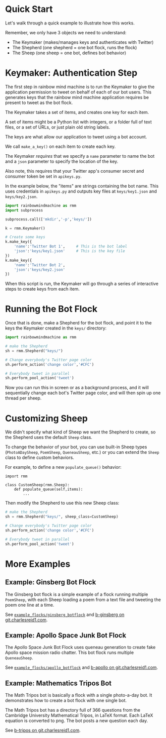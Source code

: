 # Quick Start

Let's walk through a quick example to illustrate
how this works.

Remember, we only have 3 objects we need to understand:

* The Keymaker (makes/manages keys and authenticates with Twitter)
* The Shepherd (one shepherd = one bot flock, runs the flock)
* The Sheep (one sheep = one bot, defines bot behavior)

# Keymaker: Authentication Step

The first step in rainbow mind machine is to run the Keymaker
to give the application permission to tweet on behalf of 
each of our bot users. This generates keys that the 
rainbow mind machine application requires be present 
to tweet as the bot flock.

The Keymaker takes a set of items, and creates
one key for each item. 

A set of items might be 
a Python list with integers, or a folder full of 
text files, or a set of URLs, or just plain old 
string labels.

The keys are what allow our application to tweet 
using a bot account. 

We call `make_a_key()` on each item to create each key.

The Keymaker _requires_ that we specify
a `name` parameter to name the bot and a `json` parameter
to specify the location of the key.

Also note, this requires that your Twitter app's 
consumer secret and consumer token be set 
in `apikeys.py`.

In the example below, the "items" are strings containing the bot name.
This uses credentials in `apikeys.py` and outputs key files
at `keys/key1.json` and `keys/key2.json`.

```python
import rainbowmindmachine as rmm
import subprocess

subprocess.call(['mkdir','-p','keys/'])

k = rmm.Keymaker()

# Create some keys
k.make_key({
    'name':'Twitter Bot 1',     # This is the bot label
    'json':'keys/key1.json'     # This is the key file
})
k.make_key({
    'name':'Twitter Bot 2',
    'json':'keys/key2.json'
})
```

When this script is run, the Keymaker will 
go through a series of interactive steps 
to create keys from each item.

# Running the Bot Flock

Once that is done, make a Shepherd for the bot flock,
and point it to the keys the Keymaker created 
in the `keys/` directory:

```python
import rainbowmindmachine as rmm

# make the Shepherd
sh = rmm.Shepherd("keys/")

# Change everybody's Twitter page color
sh.perform_action('change color','#CFC')

# Everybody tweet in parallel
sh.perform_pool_action('tweet')
```

Now you can run this in screen or as a background process,
and it will sequentially change each bot's 
Twitter page color, and will then spin up
one thread per sheep.

# Customizing Sheep

We didn't specify what kind of Sheep we want 
the Shepherd to create, so the Shepherd uses
the default `Sheep` class.

To change the behavior of your bot,
you can use built-in Sheep types
(`PhotoADaySheep`, `PoemSheep`, 
`QueneauSheep`, etc.) 
or you can extend the `Sheep` class
to define custom behaviors. 

For example,
to define a new `populate_queue()` 
behavior:

```
import rmm 

class CustomSheep(rmm.Sheep):
    def populate_queue(self,items):
        ...
```

Then modify the Shepherd to use this 
new Sheep class:

```python
# make the Shepherd
sh = rmm.Shepherd("keys/", sheep_class=CustomSheep)

# Change everybody's Twitter page color
sh.perform_action('change color','#CFC')

# Everybody tweet in parallel
sh.perform_pool_action('tweet')
```

# More Examples

## Example: Ginsberg Bot Flock

The Ginsberg bot flock is a simple example of 
a flock running multiple `PoemSheep`, with 
each Sheep loading a poem from a text file 
and tweeting the poem one line at a time.

See [`example_flocks/ginsberg_botflock`](/example_flocks/ginsberg_botflock/)
and [b-ginsberg on git.charlesreid1.com](https://git.charlesreid1.com/bots/b-ginsberg).

## Example: Apollo Space Junk Bot Flock

The Apollo Space Junk Bot Flock uses queneau generation
to create fake Apollo space mission radio chatter.
This bot flock runs multiple `QueneauSheep`.

See [`example_flocks/apollo_botflock`](/example_flocks/apollo_botflock/)
and [b-apollo on git.charlesreid1.com](https://git.charlesreid1.com/bots/b-apollo).

## Example: Mathematics Tripos Bot

The Math Tripos bot is basically a flock with a single photo-a-day bot.
It demonstrates how to create a bot flock with one single bot.

The Math Tripos bot has a directory full of 366 questions 
from the Cambridge University Mathematical Tripos,
in LaTeX format. Each LaTeX equation is converted to png.
The bot posts a new question each day.

See [b-tripos on git.charlesreid1.com](git.charlesreid1.com/bots/b-tripos).

